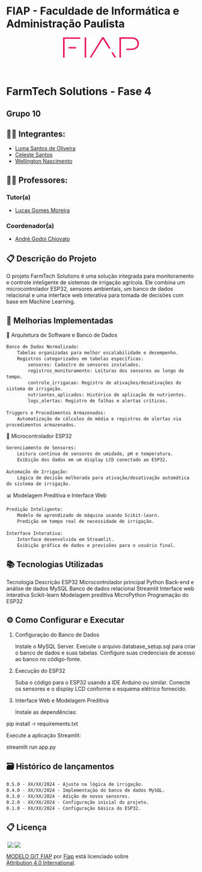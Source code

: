 # FIAP - Faculdade de Informática e Administração Paulista

<p align="center">
<a href= "https://www.fiap.com.br/"><img src="Images/logo-fiap.png" alt="FIAP - Faculdade de Informática e Admnistração Paulista" border="0" width=40% height=40%></a>
</p>

<br>

# FarmTech Solutions - Fase 4

## Grupo 10

## 👨‍🎓 Integrantes: 

- <a href="https://www.linkedin.com/in/luma-x">Luma Santos de Oliveira</a>
- <a href="https://www.linkedin.com/company/inova-fusca">Celeste Santos</a>
- <a href="https://www.linkedin.com/company/inova-fusca">Wellington Nascimento</a>
 

## 👩‍🏫 Professores:
### Tutor(a)
- <a href="https://www.linkedin.com/company/inova-fusca">Lucas Gomes Moreira</a>

### Coordenador(a)

- <a href="https://www.linkedin.com/company/inova-fusca">André Godoi Chiovato</a>

## 📋 Descrição do Projeto

O projeto FarmTech Solutions é uma solução integrada para monitoramento e controle inteligente de sistemas de irrigação agrícola. Ele combina um microcontrolador ESP32, sensores ambientais, um banco de dados relacional e uma interface web interativa para tomada de decisões com base em Machine Learning.

## 🚀 Melhorias Implementadas
🔧 Arquitetura de Software e Banco de Dados

    Banco de Dados Normalizado:
        Tabelas organizadas para melhor escalabilidade e desempenho.
        Registros categorizados em tabelas específicas:
            sensores: Cadastro de sensores instalados.
            registros_monitoramento: Leituras dos sensores ao longo do tempo.
            controle_irrigacao: Registro de ativações/desativações do sistema de irrigação.
            nutrientes_aplicados: Histórico de aplicação de nutrientes.
            logs_alertas: Registro de falhas e alertas críticos.

    Triggers e Procedimentos Armazenados:
        Automatização de cálculos de média e registros de alertas via procedimentos armazenados.

📡 Microcontrolador ESP32

    Gerenciamento de Sensores:
        Leitura contínua de sensores de umidade, pH e temperatura.
        Exibição dos dados em um display LCD conectado ao ESP32.

    Automação de Irrigação:
        Lógica de decisão melhorada para ativação/desativação automática do sistema de irrigação.

📊 Modelagem Preditiva e Interface Web

    Predição Inteligente:
        Modelo de aprendizado de máquina usando Scikit-learn.
        Predição em tempo real de necessidade de irrigação.

    Interface Interativa:
        Interface desenvolvida em Streamlit.
        Exibição gráfica de dados e previsões para o usuário final.

## 📚 Tecnologias Utilizadas
Tecnologia	Descrição
ESP32	Microcontrolador principal
Python	Back-end e análise de dados
MySQL	Banco de dados relacional
Streamlit	Interface web interativa
Scikit-learn	Modelagem preditiva
MicroPython	Programação do ESP32

## ⚙️ Como Configurar e Executar
1. Configuração do Banco de Dados

    Instale o MySQL Server.
    Execute o arquivo database_setup.sql para criar o banco de dados e suas tabelas.
    Configure suas credenciais de acesso ao banco no código-fonte.

2. Execução do ESP32

    Suba o código para o ESP32 usando a IDE Arduino ou similar.
    Conecte os sensores e o display LCD conforme o esquema elétrico fornecido.

3. Interface Web e Modelagem Preditiva

    Instale as dependências:

pip install -r requirements.txt

Execute a aplicação Streamlit:

streamlit run app.py


## 🗃 Histórico de lançamentos

    0.5.0 - XX/XX/2024 - Ajuste na lógica de irrigação.
    0.4.0 - XX/XX/2024 - Implementação do banco de dados MySQL.
    0.3.0 - XX/XX/2024 - Adição de novos sensores.
    0.2.0 - XX/XX/2024 - Configuração inicial do projeto.
    0.1.0 - XX/XX/2024 - Configuração básica do ESP32.

## 📋 Licença

<img style="height:22px!important;margin-left:3px;vertical-align:text-bottom;" src="https://mirrors.creativecommons.org/presskit/icons/cc.svg?ref=chooser-v1"><img style="height:22px!important;margin-left:3px;vertical-align:text-bottom;" src="https://mirrors.creativecommons.org/presskit/icons/by.svg?ref=chooser-v1"><p xmlns:cc="http://creativecommons.org/ns#" xmlns:dct="http://purl.org/dc/terms/"><a property="dct:title" rel="cc:attributionURL" href="https://github.com/agodoi/template">MODELO GIT FIAP</a> por <a rel="cc:attributionURL dct:creator" property="cc:attributionName" href="https://fiap.com.br">Fiap</a> está licenciado sobre <a href="http://creativecommons.org/licenses/by/4.0/?ref=chooser-v1" target="_blank" rel="license noopener noreferrer" style="display:inline-block;">Attribution 4.0 International</a>.</p>
